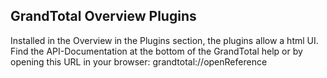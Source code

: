 ## GrandTotal Overview Plugins

Installed in the Overview in the Plugins section, the plugins allow a html UI.
Find the API-Documentation at the bottom of the GrandTotal help or by opening this URL in your browser:
grandtotal://openReference
